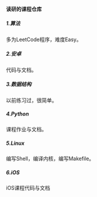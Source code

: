 #### 读研的课程仓库



##### 1.算法

多为LeetCode程序，难度Easy。

##### 2.安卓

代码与文档。

##### 3.数据结构

以前练习过，很简单。

##### 4.Python

课程作业与文档。

##### 5.Linux

编写Shell，编译内核，编写Makefile。

##### 6.iOS

iOS课程代码与文档